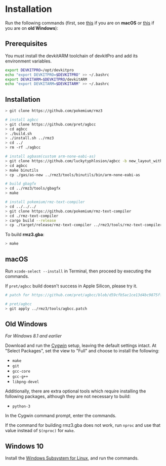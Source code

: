 # Installation

Run the following commands (first, see [this](#macos) if you are on **macOS** or [this](#old-windows) if you are on **old Windows**):

## Prerequisites

You must install the devkitARM toolchain of devkitPro and add its environment variables.

```sh
export DEVKITPRO=/opt/devkitpro
echo "export DEVKITPRO=$DEVKITPRO" >> ~/.bashrc
export DEVKITARM=$DEVKITPRO/devkitARM
echo "export DEVKITARM=$DEVKITARM" >> ~/.bashrc
```

## Installation

```sh
> git clone https://github.com/pokemium/rmz3

# install agbcc
> git clone https://github.com/pret/agbcc
> cd agbcc
> ./build.sh
> ./install.sh ../rmz3
> cd ../
> rm -rf ./agbcc

# install agbasm(custom arm-none-eabi-as)
> git clone https://github.com/luckytyphlosion/agbcc -b new_layout_with_libs
> cd agbcc
> make binutils
> cp ./gas/as-new ../rmz3/tools/binutils/bin/arm-none-eabi-as

# build gbagfx
> cd ../rmz3/tools/gbagfx
> make

# install pokemium/rmz-text-compiler
> cd ../../../
> git clone https://github.com/pokemium/rmz-text-compiler
> cd ./rmz-text-compiler
> cargo build --release
> cp ./target/release/rmz-text-compiler ../rmz3/tools/rmz-text-compiler
```

To build **rmz3.gba**:

```sh
> make
```

## macOS

Run `xcode-select --install` in Terminal, then proceed by executing the commands.

If `pret/agbcc` build doesn't success in Apple Silicon, please try it.

```sh
# patch for https://github.com/pret/agbcc/blob/d59cfb5ac1ce13d4bc9875ffef1666b118338d33/gcc_arm/configure#L587

# pret/agbcc
> git apply ../rmz3/tools/agbcc.patch
```

## Old Windows

*For Windows 8.1 and earlier*

Download and run the [Cygwin](https://www.cygwin.com/install.html) setup, leaving the default settings intact. At "Select Packages", set the view to "Full" and choose to install the following:

- `make`
- `git`
- `gcc-core`
- `gcc-g++`
- `libpng-devel`

Additionally, there are extra optional tools which require installing the following packages, although they are not necessary to build:

- `python-3`

In the Cygwin command prompt, enter the commands.

If the command for building rmz3.gba does not work, run `nproc` and use that value instead of `$(nproc)` for `make`.


## Windows 10

Install the [Windows Subsystem for Linux](https://docs.microsoft.com/windows/wsl/install-win10), and run the commands.

